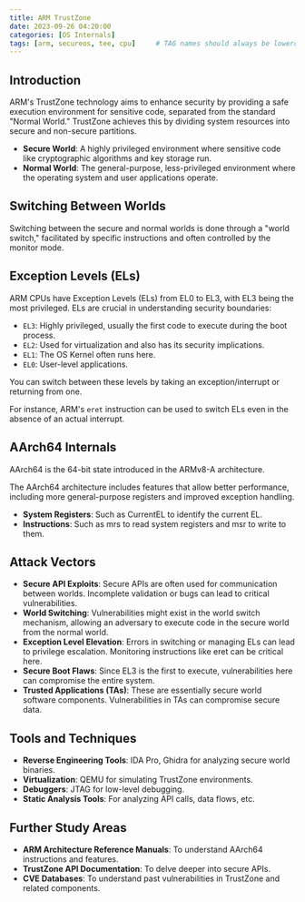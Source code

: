 ```yaml
---
title: ARM TrustZone
date: 2023-09-26 04:20:00
categories: [OS Internals]
tags: [arm, secureos, tee, cpu]     # TAG names should always be lowercase
---
```


## Introduction

ARM's TrustZone technology aims to enhance security by providing a safe execution environment for sensitive code, separated from the standard "Normal World." TrustZone achieves this by dividing system resources into secure and non-secure partitions.

- **Secure World**: A highly privileged environment where sensitive code like cryptographic algorithms and key storage run.
- **Normal World**: The general-purpose, less-privileged environment where the operating system and user applications operate.

## Switching Between Worlds

Switching between the secure and normal worlds is done through a "world switch," facilitated by specific instructions and often controlled by the monitor mode.

## Exception Levels (ELs)

ARM CPUs have Exception Levels (ELs) from EL0 to EL3, with EL3 being the most privileged. ELs are crucial in understanding security boundaries:

- `EL3`: Highly privileged, usually the first code to execute during the boot process.
- `EL2`: Used for virtualization and also has its security implications.
- `EL1`: The OS Kernel often runs here.
- `EL0`: User-level applications.

You can switch between these levels by taking an exception/interrupt or returning from one. 

For instance, ARM's `eret` instruction can be used to switch ELs even in the absence of an actual interrupt.

## AArch64 Internals

AArch64 is the 64-bit state introduced in the ARMv8-A architecture. 

The AArch64 architecture includes features that allow better performance, including more general-purpose registers and improved exception handling.

- **System Registers**: Such as CurrentEL to identify the current EL.
- **Instructions**: Such as mrs to read system registers and msr to write to them.

## Attack Vectors

- **Secure API Exploits**: Secure APIs are often used for communication between worlds. Incomplete validation or bugs can lead to critical vulnerabilities.
- **World Switching**: Vulnerabilities might exist in the world switch mechanism, allowing an adversary to execute code in the secure world from the normal world.
- **Exception Level Elevation**: Errors in switching or managing ELs can lead to privilege escalation. Monitoring instructions like eret can be critical here.
- **Secure Boot Flaws**: Since EL3 is the first to execute, vulnerabilities here can compromise the entire system.
- **Trusted Applications (TAs)**: These are essentially secure world software components. Vulnerabilities in TAs can compromise secure data.

## Tools and Techniques

- **Reverse Engineering Tools**: IDA Pro, Ghidra for analyzing secure world binaries.
- **Virtualization**: QEMU for simulating TrustZone environments.
- **Debuggers**: JTAG for low-level debugging.
- **Static Analysis Tools**: For analyzing API calls, data flows, etc.

## Further Study Areas

- **ARM Architecture Reference Manuals**: To understand AArch64 instructions and features.
- **TrustZone API Documentation**: To delve deeper into secure APIs.
- **CVE Databases**: To understand past vulnerabilities in TrustZone and related components.
